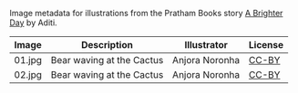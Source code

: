 Image metadata for illustrations from the Pratham Books story [A Brighter Day](https://storyweaver.org.in/stories/3863-a-brighter-day) by Aditi.

Image | Description | Illustrator | License
----- | ----------- | ----------- | -------
01.jpg | Bear waving at the Cactus | Anjora Noronha | [CC-BY](https://creativecommons.org/licenses/by/4.0/)
02.jpg | Bear waving at the Cactus | Anjora Noronha | [CC-BY](https://creativecommons.org/licenses/by/4.0/)
